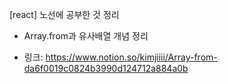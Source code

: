 [react] 노선에 공부한 것 정리
- Array.from과 유사배열 개념 정리

* 링크: https://www.notion.so/kimjiiii/Array-from-da6f0019c0824b3990d124712a884a0b
